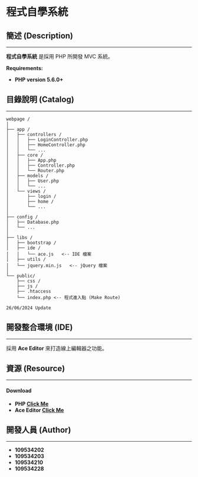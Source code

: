 # 程式自學系統

## 簡述 (Description)
****

**程式自學系統** 是採用 PHP 所開發 MVC 系統。

**Requirements:**
* **PHP version 5.6.0+**

## 目錄說明 (Catalog)
****
```
webpage /
│
├── app /
│   ├── controllers /
│   │   ├── LoginController.php
│   │   ├── HomeController.php
│   │   └── ...
│   ├── core /
│   │   ├── App.php
│   │   ├── Controller.php
│   │   └── Router.php
│   ├── models /
│   │   ├── User.php
│   │   └── ...
│   └── views /
│       ├── login /
│       ├── home /
│       └── ...   
│
├── config /
│   ├── Database.php
│   └── ...
│   
├── libs /
│   ├── bootstrap /
│   ├── ide /
│   │   └── ace.js   <-- IDE 檔案
│   ├── utils /
│   └── jquery.min.js   <-- jQuery 檔案
│
└── public/
    ├── css /
    ├── js /
    ├── .htaccess
    └── index.php <-- 程式進入點 (Make Route)

26/06/2024 Update
```

## 開發整合環境 (IDE)
****
採用 **Ace Editor** 來打造線上編輯器之功能。

## 資源 (Resource)
****

#### Download
* **PHP [Click Me](https://www.php.net/downloads.php "link")**
* **Ace Editor [Click Me](https://ace.c9.io/ "link")**

## 開發人員 (Author)
****
* **109534202**
* **109534203**
* **109534210**
* **109534228**